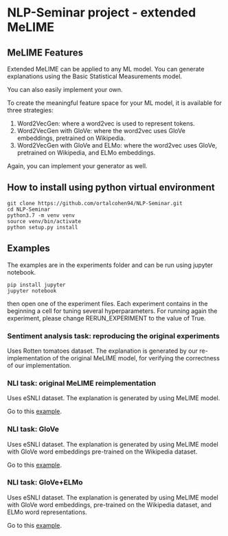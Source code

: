 # NLP-Seminar project - extended MeLIME

## MeLIME Features 

Extended MeLIME can be applied to any ML model.
You can generate explanations using the Basic Statistical Measurements model.

You can also easily implement your own. 

To create the meaningful feature space for your ML model, it is available for three strategies:

1. Word2VecGen: where a word2vec is used to represent tokens. 
1. Word2VecGen with GloVe: where the word2vec uses GloVe embeddings, pretrained on Wikipedia. 
1. Word2VecGen with GloVe and ELMo: where the word2vec uses GloVe, pretrained on Wikipedia, and ELMo embeddings. 

Again, you can implement your generator as well. 

## How to install using python virtual environment

```
git clone https://github.com/ortalcohen94/NLP-Seminar.git
cd NLP-Seminar
python3.7 -m venv venv
source venv/bin/activate
python setup.py install 
```

## Examples

The examples are in the experiments folder and can be run using jupyter notebook.  

```
pip install jupyter
jupyter notebook
```

then open one of the experiment files. Each experiment contains in the beginning a cell for tuning several hyperparameters. 
For running again the experiment, please change RERUN_EXPERIMENT to the value of True. 

### Sentiment analysis task: reproducing the original experiments
Uses Rotten tomatoes dataset. 
The explanation is generated by our re-implementation of the original MeLIME model, for verifying the correctness of our implementation.

### NLI task: original MeLIME reimplementation

Uses eSNLI dataset.
The explanation is generated by using MeLIME model.

Go to this [example](https://github.com/ortalcohen94/NLP-Seminar/blob/main/project_notebook_SNLI.ipynb).

### NLI task: GloVe

Uses eSNLI dataset.
The explanation is generated by using MeLIME model with GloVe word embeddings pre-trained on the Wikipedia dataset.

Go to this [example](https://github.com/ortalcohen94/NLP-Seminar/blob/main/project_notebook_SNLI-GloVe.ipynb).

### NLI task: GloVe+ELMo

Uses eSNLI dataset.
The explanation is generated by using MeLIME model with GloVe word embeddings, pre-trained on the Wikipedia dataset, and ELMo word representations.

Go to this [example](https://github.com/ortalcohen94/NLP-Seminar/blob/main/project_notebook_SNLI-GloVe%2BELMo.ipynb).


